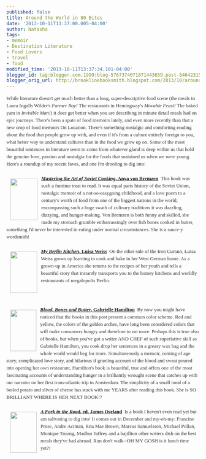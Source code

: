 ```yaml
---
published: false
title: Around the World in 80 Bites
date: '2013-10-11T13:37:00.005-04:00'
author: Natasha
tags:
- memoir
- Destination Literature
- Food Lovers
- travel
- food
modified_time: '2013-10-11T13:37:34.101-04:00'
blogger_id: tag:blogger.com,1999:blog-5767374071871443859.post-8464231562353028327
blogger_orig_url: http://brooklinebooksmith.blogspot.com/2013/10/around-world-in-80-bites.html
---
```


<div style="color: #333333; font-family: Georgia, 'Times New Roman', 'Bitstream Charter', Times, serif; font-size: 13px; line-height: 19px;">While literature doesn't get much better than a long, super-descriptive food scene (the meals in Laura Ingalls Wilder's&nbsp;<em>Farmer Boy!</em>&nbsp;The restaurants in Hemingway's&nbsp;<em>Movable&nbsp;Feast!&nbsp;</em>The baked yam in&nbsp;<em>Invisible Man!</em>) it&nbsp;<em>does</em>&nbsp;get better when you are describing in minute detail meals had on epic journeys. There's been a spate of food memoirs lately, and even more recently than that a new crop of food memoirs On Location. There's something nostalgic and comforting reading about the food that people grow up with, and even if it's from a culture entirely foreign to you, what better way to understand cultures than in the food we grow up on. Some of the most beautiful sentences in literature seem to come from whatever gland is deep within us that hold the genuine love, passion and nostalgia for the foods that sustained us when we were young. Here's a roundup of my recent faves, and one I'm drooling to dig into:</div><div style="color: #333333; font-family: Georgia, 'Times New Roman', 'Bitstream Charter', Times, serif; font-size: 13px; line-height: 19px;"><br /></div><div style="color: #333333; font-family: Georgia, 'Times New Roman', 'Bitstream Charter', Times, serif; font-size: 13px; line-height: 19px;"><strong><a data-mce-href="http://globecornerbookstore.com/blogs/wp-content/uploads/2013/10/soviet.jpg" href="http://globecornerbookstore.com/blogs/wp-content/uploads/2013/10/soviet.jpg"><img alt="" class="alignleft  wp-image-9642" data-mce-src="http://globecornerbookstore.com/blogs/wp-content/uploads/2013/10/soviet-199x300.jpg" data-mce-style="margin: 10px;" height="108" src="http://globecornerbookstore.com/blogs/wp-content/uploads/2013/10/soviet-199x300.jpg" style="border: 0px; cursor: default; float: left; margin: 10px;" title="soviet" width="71" /></a><a data-mce-href="http://www.brooklinebooksmith-shop.com/book/9780307886811" href="http://www.brooklinebooksmith-shop.com/book/9780307886811"><em>Mastering the Art of Soviet Cooking</em>, Anya von Bremzen</a></strong>&nbsp;&nbsp;This book was such a funtime treat to read. It was equal parts history of the Soviet Union, nostalgic memoir of a not-so-easygoing childhood, and a love poem to a century's worth of food from one of the biggest nations in the world, encompassing such a huge swath of culinary traditions it was dazzling, dizzying, and hunger-making. Von Bremzen is both funny and skilled, she made my stomach grumble embarrassingly over fish bones cooked in butter, something I'd never be interested in eating under normal circumstances. She is a&nbsp;<em>sauce</em>-y wordsmith!</div><div style="color: #333333; font-family: Georgia, 'Times New Roman', 'Bitstream Charter', Times, serif; font-size: 13px; line-height: 19px;"><br /></div><div style="color: #333333; font-family: Georgia, 'Times New Roman', 'Bitstream Charter', Times, serif; font-size: 13px; line-height: 19px;"><strong><em><a data-mce-href="http://globecornerbookstore.com/blogs/wp-content/uploads/2013/10/myberlinkitchen.jpg" href="http://globecornerbookstore.com/blogs/wp-content/uploads/2013/10/myberlinkitchen.jpg"><img alt="" class="alignleft  wp-image-9644" data-mce-src="http://globecornerbookstore.com/blogs/wp-content/uploads/2013/10/myberlinkitchen-194x300.jpg" data-mce-style="margin: 10px;" height="108" src="http://globecornerbookstore.com/blogs/wp-content/uploads/2013/10/myberlinkitchen-194x300.jpg" style="border: 0px; cursor: default; float: left; margin: 10px;" title="myberlinkitchen" width="70" /></a><a data-mce-href="http://www.brooklinebooksmith-shop.com/book/9780147509741" href="http://www.brooklinebooksmith-shop.com/book/9780147509741">My Berlin Kitchen</a></em><a data-mce-href="http://www.brooklinebooksmith-shop.com/book/9780147509741" href="http://www.brooklinebooksmith-shop.com/book/9780147509741">, Luisa Weiss</a>&nbsp;&nbsp;</strong>On the other side of the Iron Curtain, Luisa Weiss grows up learning to cook and bake in her West German home. As a grown-up in America she returns to the recipes of her youth and tells a beautiful story that instantly transports you to the homey kitchens and worldly restraurants of megalopolis Berlin.</div><div style="color: #333333; font-family: Georgia, 'Times New Roman', 'Bitstream Charter', Times, serif; font-size: 13px; line-height: 19px;"><br /></div><div style="color: #333333; font-family: Georgia, 'Times New Roman', 'Bitstream Charter', Times, serif; font-size: 13px; line-height: 19px;"><br /></div><div style="color: #333333; font-family: Georgia, 'Times New Roman', 'Bitstream Charter', Times, serif; font-size: 13px; line-height: 19px;"><br /></div><div style="color: #333333; font-family: Georgia, 'Times New Roman', 'Bitstream Charter', Times, serif; font-size: 13px; line-height: 19px;"><strong><a data-mce-href="http://www.brooklinebooksmith-shop.com/book/9780812980882" href="http://www.brooklinebooksmith-shop.com/book/9780812980882"><em><img alt="" class="alignleft  wp-image-9645" data-mce-src="http://globecornerbookstore.com/blogs/wp-content/uploads/2013/10/blood-bones-and-butter-188x300.jpg" data-mce-style="margin: 10px;" height="108" src="http://globecornerbookstore.com/blogs/wp-content/uploads/2013/10/blood-bones-and-butter-188x300.jpg" style="border: 0px; cursor: default; float: left; margin: 10px;" title="blood-bones-and-butter" width="68" />Blood, Bones and Butter</em>, Gabrielle Hamilton</a>&nbsp;&nbsp;</strong>By now you might have noticed that the books in this post present a common color scheme. Red and yellow, the colors of the golden arches, have long been considered colors that will make consumers hungry and therefore to eat more. Perhaps this is true also of books, but when you've got a writer AND CHEF of such superlative skill as Gabrielle Hamilton, you cook drop her sentences in a greasy wax bag and the whole world would beg for more. Simultaneously a memoir, coming of age story, complicated love story, and hilarious if grueling account of the blood and sweat poured into opening her own restaurant, Hamilton's book is beautiful, true and offers one of the most fascinating accounts of understanding hunger in a brilliantly wrought scene that catches up with our narrator on her first trans-atlantic trip in Amsterdam. The simplicity of a small meal of a boiled potato and sliver of cheese has stuck with me YEARS after reading this book. She is SO BRILLIANT WHERE IS HER NEXT BOOK!?</div><div style="color: #333333; font-family: Georgia, 'Times New Roman', 'Bitstream Charter', Times, serif; font-size: 13px; line-height: 19px;"><br /></div><div style="color: #333333; font-family: Georgia, 'Times New Roman', 'Bitstream Charter', Times, serif; font-size: 13px; line-height: 19px;"><strong><em><a data-mce-href="http://globecornerbookstore.com/blogs/wp-content/uploads/2013/10/forkroad.jpg" href="http://globecornerbookstore.com/blogs/wp-content/uploads/2013/10/forkroad.jpg"><img alt="" class="alignleft  wp-image-9643" data-mce-src="http://globecornerbookstore.com/blogs/wp-content/uploads/2013/10/forkroad.jpg" data-mce-style="margin: 10px;" height="107" src="http://globecornerbookstore.com/blogs/wp-content/uploads/2013/10/forkroad.jpg" style="border: 0px; cursor: default; float: left; margin: 10px;" title="forkroad" width="69" /></a><a data-mce-href="http://www.brooklinebooksmith-shop.com/book/9781743218440" href="http://www.brooklinebooksmith-shop.com/book/9781743218440">A Fork in the Road</a></em><a data-mce-href="http://www.brooklinebooksmith-shop.com/book/9781743218440" href="http://www.brooklinebooksmith-shop.com/book/9781743218440">, ed. James Oseland</a></strong>&nbsp; Is a book I haven't even read yet but am salivating to dig into! It comes out in December and my-oh-my: Francine Prose, Andre Aciman, Rita Mae Brown, Marcus Samuelsson, Michael Pollan, Monique Truong, Madhur Jaffrey and a bajillion other writers dish on the best meals they've had abroad. Run don't walk--OH MY GOSH is it lunch time yet?!</div>